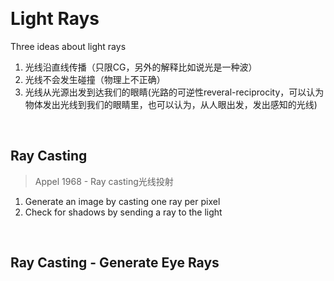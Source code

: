 
&emsp;
# Light Rays

Three ideas about light rays
1. 光线沿直线传播（只限CG，另外的解释比如说光是一种波）
2. 光线不会发生碰撞（物理上不正确）
3. 光线从光源出发到达我们的眼睛(光路的可逆性reveral-reciprocity，可以认为物体发出光线到我们的眼睛里，也可以认为，从人眼出发，发出感知的光线)

&emsp;
## Ray Casting

>Appel 1968 - Ray casting光线投射
1. Generate an image by casting one ray per pixel
2. Check for shadows by sending a ray to the light

&emsp;
## Ray Casting - Generate Eye Rays

